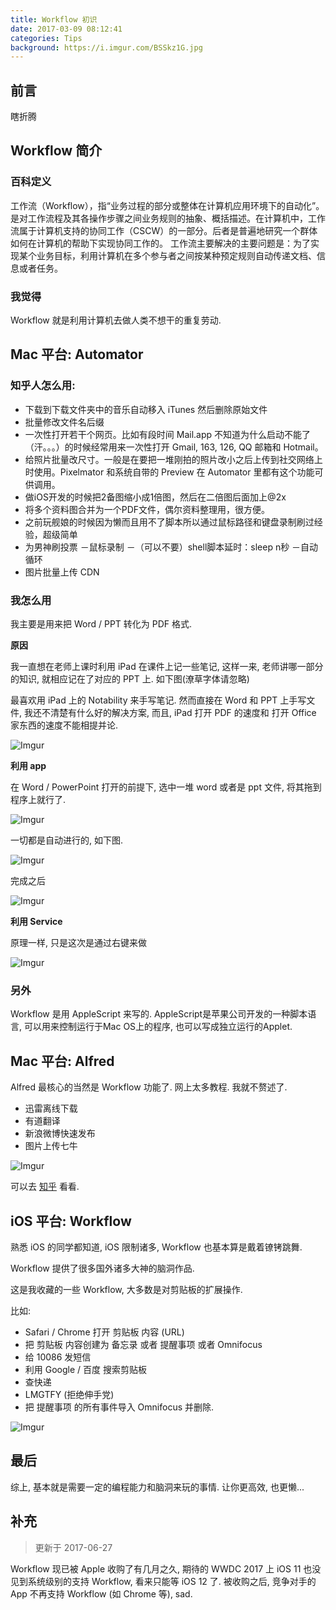 ```yaml
---
title: Workflow 初识
date: 2017-03-09 08:12:41
categories: Tips
background: https://i.imgur.com/BSSkz1G.jpg
---
```


## 前言

瞎折腾

<!--more-->

## Workflow 简介

### 百科定义

工作流（Workflow），指“业务过程的部分或整体在计算机应用环境下的自动化”。是对工作流程及其各操作步骤之间业务规则的抽象、概括描述。在计算机中，工作流属于计算机支持的协同工作（CSCW）的一部分。后者是普遍地研究一个群体如何在计算机的帮助下实现协同工作的。
工作流主要解决的主要问题是：为了实现某个业务目标，利用计算机在多个参与者之间按某种预定规则自动传递文档、信息或者任务。

### 我觉得

Workflow 就是利用计算机去做人类不想干的重复劳动. 

## Mac 平台: Automator

### 知乎人怎么用:

* 下载到下载文件夹中的音乐自动移入 iTunes 然后删除原始文件
* 批量修改文件名后缀
* 一次性打开若干个网页。比如有段时间 Mail.app 不知道为什么启动不能了（汗。。。）的时候经常用来一次性打开 Gmail, 163, 126, QQ 邮箱和 Hotmail。   
* 给照片批量改尺寸。一般是在要把一堆刚拍的照片改小之后上传到社交网络上时使用。Pixelmator 和系统自带的 Preview 在 Automator 里都有这个功能可供调用。   
* 做iOS开发的时候把2备图缩小成1倍图，然后在二倍图后面加上@2x
* 将多个资料图合并为一个PDF文件，偶尔资料整理用，很方便。  
* 之前玩舰娘的时候因为懒而且用不了脚本所以通过鼠标路径和键盘录制刷过经验，超级简单
* 为男神刷投票 
  －鼠标录制
  －（可以不要）shell脚本延时：sleep n秒
  －自动循环
* 图片批量上传 CDN

### 我怎么用

我主要是用来把 Word / PPT 转化为 PDF 格式.

**原因**

我一直想在老师上课时利用 iPad 在课件上记一些笔记, 这样一来, 老师讲哪一部分的知识, 就相应记在了对应的 PPT 上. 如下图(潦草字体请忽略)

最喜欢用 iPad 上的 Notability 来手写笔记. 然而直接在 Word 和 PPT 上手写文件, 我还不清楚有什么好的解决方案, 而且, iPad 打开 PDF 的速度和 打开 Office 家东西的速度不能相提并论.

![Imgur](https://i.imgur.com/Jj997vu.jpg)

**利用 app**

在 Word / PowerPoint 打开的前提下, 选中一堆 word 或者是 ppt 文件, 将其拖到程序上就行了.

![Imgur](https://i.imgur.com/3uy0u0I.jpg)

一切都是自动进行的, 如下图.

![Imgur](https://i.imgur.com/kU9NkP1.jpg)

完成之后

![Imgur](https://i.imgur.com/Dx2IBwe.jpg)

**利用 Service**

原理一样, 只是这次是通过右键来做

![Imgur](https://i.imgur.com/FMNG1mO.jpg)

### 另外

Workflow 是用 AppleScript 来写的. AppleScript是苹果公司开发的一种脚本语言, 可以用来控制运行于Mac OS上的程序, 也可以写成独立运行的Applet.

## Mac 平台: Alfred

Alfred 最核心的当然是 Workflow 功能了. 网上太多教程. 我就不赘述了.

* 迅雷离线下载
* 有道翻译
* 新浪微博快速发布
* 图片上传七牛

![Imgur](https://i.imgur.com/vUq7TJj.png)

可以去 [知乎](https://zhuanlan.zhihu.com/p/20024559?columnSlug=pinapps) 看看.

## iOS 平台: Workflow

熟悉 iOS 的同学都知道, iOS 限制诸多, Workflow 也基本算是戴着镣铐跳舞.

Workflow 提供了很多国外诸多大神的脑洞作品. 

这是我收藏的一些 Workflow, 大多数是对剪贴板的扩展操作. 

比如:

* Safari / Chrome 打开 剪贴板 内容 (URL)
* 把 剪贴板 内容创建为 备忘录 或者 提醒事项 或者 Omnifocus
* 给 10086 发短信
* 利用 Google / 百度 搜索剪贴板
* 查快递
* LMGTFY (拒绝伸手党)
* 把 提醒事项 的所有事件导入 Omnifocus 并删除.

![Imgur](https://i.imgur.com/h45W6Ye.jpg)

## 最后

综上, 基本就是需要一定的编程能力和脑洞来玩的事情. 让你更高效, 也更懒...

## 补充

> 更新于 2017-06-27

Workflow 现已被 Apple 收购了有几月之久, 期待的 WWDC 2017 上 iOS 11 也没见到系统级别的支持 Workflow, 看来只能等 iOS 12 了. 被收购之后, 竞争对手的 App 不再支持 Workflow (如 Chrome 等), sad.



